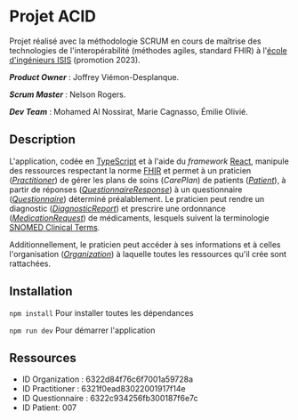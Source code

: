 # Projet ACID

Projet réalisé avec la méthodologie SCRUM en cours de maîtrise des technologies de l'interopérabilité (méthodes agiles, standard FHIR) à l'[école d'ingénieurs ISIS](https://isis.univ-jfc.fr/) (promotion 2023).

***Product Owner*** : Joffrey Viémon-Desplanque.

***Scrum Master*** : Nelson Rogers.

***Dev Team*** : Mohamed Al Nossirat, Marie Cagnasso, Émilie Olivié.

## Description

L'application, codée en [TypeScript](https://www.typescriptlang.org/) et à l'aide du *framework* [React](https://reactjs.org/), manipule des ressources respectant la norme [FHIR](https://hl7.org/fhir/) et permet à un praticien ([*Practitioner*](https://hl7.org/fhir/practitioner.html)) de gérer les plans de soins (*CarePlan*) de patients ([*Patient*](https://hl7.org/fhir/practitioner.html)), à partir de réponses ([*QuestionnaireResponse*](https://hl7.org/fhir/questionnaireresponse.html)) à un questionnaire ([*Questionnaire*](https://hl7.org/fhir/questionnaire.html)) déterminé préalablement. Le praticien peut rendre un diagnostic ([*DiagnosticReport*](https://hl7.org/fhir/diagnosticreport.html)) et prescrire une ordonnance ([*MedicationRequest*](https://hl7.org/fhir/medicationrequest.html)) de médicaments, lesquels suivent la terminologie [SNOMED Clinical Terms](https://www.snomed.org/).

Additionnellement, le praticien peut accéder à ses informations et à celles l'organisation ([*Organization*](https://hl7.org/fhir/organization.html)) à laquelle toutes les ressources qu'il crée sont rattachées.

## Installation

```npm install``` Pour installer toutes les dépendances

```npm run dev``` Pour démarrer l'application

## Ressources

+ ID Organization : 6322d84f76c6f7001a59728a
+ ID Practitioner : 6321f0ead83022001917f14e
+ ID Questionnaire : 6322c934256fb300187f6e7c
+ ID Patient: 007